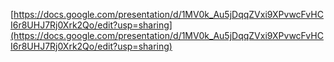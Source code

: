 [https://docs.google.com/presentation/d/1MV0k_Au5jDqqZVxi9XPvwcFvHCI6r8UHJ7Rj0Xrk2Qo/edit?usp=sharing](https://docs.google.com/presentation/d/1MV0k_Au5jDqqZVxi9XPvwcFvHCI6r8UHJ7Rj0Xrk2Qo/edit?usp=sharing)
